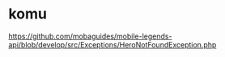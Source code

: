 # komu
https://github.com/mobaguides/mobile-legends-api/blob/develop/src/Exceptions/HeroNotFoundException.php
